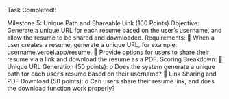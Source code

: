 Task Completed!!

Milestone 5: Unique Path and Shareable Link (100 Points) 
Objective: 
Generate a unique URL for each resume based on the user’s username, and allow the resume to be 
shared and downloaded. 
Requirements: 
 When a user creates a resume, generate a unique URL, for example: 
username.vercel.app/resume. 
 Provide options for users to share their resume via a link and download the resume as a 
PDF. 
Scoring Breakdown: 
 Unique URL Generation (50 points): 
o Does the system generate a unique path for each user’s resume based on their 
username? 
 Link Sharing and PDF Download (50 points): 
o Can users share their resume link, and does the download function work properly?